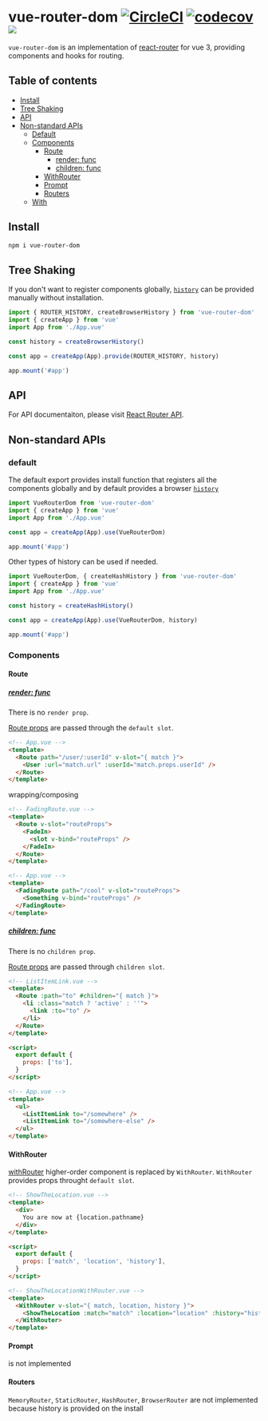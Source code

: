 # vue-router-dom [![CircleCI](https://circleci.com/gh/PatrykWalach/vue-router-dom.svg?style=svg)](https://circleci.com/gh/PatrykWalach/vue-router-dom) [![codecov](https://codecov.io/gh/PatrykWalach/vue-router-dom/branch/master/graph/badge.svg)](https://codecov.io/gh/PatrykWalach/vue-router-dom) ![](https://img.shields.io/npm/v/vue-router-dom)

`vue-router-dom` is an implementation of [react-router](https://reacttraining.com/react-router/web/guides/philosophy) for vue 3, providing components and hooks for routing.

## Table of contents

- [Install](#install)
- [Tree Shaking](#Tree-Shaking)
- [API](#api)
- [Non-standard APIs](#Non-standard-APIs)
  - [Default](#default)
  - [Components](#Components)
    - [Route](#Route)
      - [render: func](#render:-func)
      - [children: func](#children:-func)
    - [WithRouter](#WithRouter)
    - [Prompt](#Prompt)
    - [Routers](#Routers)
  - [With](#Routers)

## Install

```sh
npm i vue-router-dom
```

## Tree Shaking

If you don't want to register components globally,
[`history`](#history) can be provided manually without installation.

```typescript
import { ROUTER_HISTORY, createBrowserHistory } from 'vue-router-dom'
import { createApp } from 'vue'
import App from './App.vue'

const history = createBrowserHistory()

const app = createApp(App).provide(ROUTER_HISTORY, history)

app.mount('#app')
```

## API

For API documentaiton, please visit
[React Router API](https://reacttraining.com/react-router/web/api).

## Non-standard APIs

### default

The default export provides install function that registers all the components globally and by default provides a browser [`history`](#history)

```typescript
import VueRouterDom from 'vue-router-dom'
import { createApp } from 'vue'
import App from './App.vue'

const app = createApp(App).use(VueRouterDom)

app.mount('#app')
```

Other types of history can be used if needed.

```typescript
import VueRouterDom, { createHashHistory } from 'vue-router-dom'
import { createApp } from 'vue'
import App from './App.vue'

const history = createHashHistory()

const app = createApp(App).use(VueRouterDom, history)

app.mount('#app')
```

### Components

#### Route

##### [render: func](https://reactrouter.com/web/api/Route/render-func)

There is no `render prop`.

[Route props](https://reactrouter.com/web/api/Route/route-props)
are passed through the `default slot`.

```html
<!-- App.vue -->
<template>
  <Route path="/user/:userId" v-slot="{ match }">
    <User :url="match.url" :userId="match.props.userId" />
  </Route>
</template>
```

wrapping/composing

```html
<!-- FadingRoute.vue -->
<template>
  <Route v-slot="routeProps">
    <FadeIn>
      <slot v-bind="routeProps" />
    </FadeIn>
  </Route>
</template>

<!-- App.vue -->
<template>
  <FadingRoute path="/cool" v-slot="routeProps">
    <Something v-bind="routeProps" />
  </FadingRoute>
</template>
```

##### [children: func](https://reactrouter.com/web/api/Route/children-func)

There is no `children prop`.

[Route props](https://reactrouter.com/web/api/Route/route-props)
are passed through `children slot`.

```html
<!-- ListItemLink.vue -->
<template>
  <Route :path="to" #children="{ match }">
    <li :class="match ? 'active' : ''">
      <link :to="to" />
    </li>
  </Route>
</template>

<script>
  export default {
    props: ['to'],
  }
</script>

<!-- App.vue -->
<template>
  <ul>
    <ListItemLink to="/somewhere" />
    <ListItemLink to="/somewhere-else" />
  </ul>
</template>
```

#### WithRouter

[withRouter](https://reactrouter.com/web/api/withRouter) higher-order component is replaced by `WithRouter`. `WithRouter` provides props throught `default slot`.

```html
<!-- ShowTheLocation.vue -->
<template>
  <div>
    You are now at {location.pathname}
  </div>
</template>

<script>
  export default {
    props: ['match', 'location', 'history'],
  }
</script>

<!-- ShowTheLocationWithRouter.vue -->
<template>
  <WithRouter v-slot="{ match, location, history }">
    <ShowTheLocation :match="match" :location="location" :history="history" />
  </WithRouter>
</template>
```

#### Prompt

is not implemented

#### Routers

`MemoryRouter`, `StaticRouter`, `HashRouter`, `BrowserRouter` are not implemented because history is provided on the install
